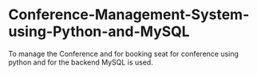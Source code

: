 # Conference-Management-System-using-Python-and-MySQL
To manage the Conference and for booking seat for conference using python and for the backend MySQL is used.
